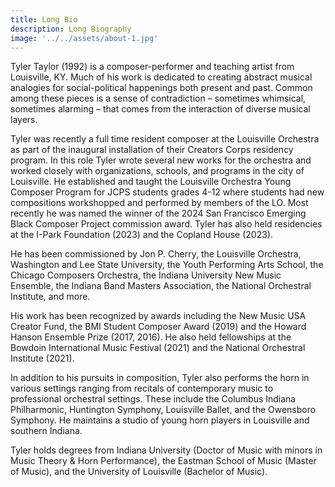 ```yaml
---
title: Long Bio
description: Long Biography
image: '../../assets/about-1.jpg'
---
```


Tyler Taylor (1992) is a composer-performer and teaching artist from Louisville, KY. Much of his work is dedicated to creating abstract musical analogies for social-political happenings both present and past. Common among these pieces is a sense of contradiction – sometimes whimsical, sometimes alarming – that comes from the interaction of diverse musical layers.

Tyler was recently a full time resident composer at the Louisville Orchestra as part of the inaugural installation of their Creators Corps residency program. In this role Tyler wrote several new works for the orchestra and worked closely with organizations, schools, and programs in the city of Louisville. He established and taught the Louisville Orchestra Young Composer Program for JCPS students grades 4-12 where students had new compositions workshopped and performed by members of the LO. Most recently he was named the winner of the 2024 San Francisco Emerging Black Composer Project commission award. Tyler has also held residencies at the I-Park Foundation (2023) and the Copland House (2023).

He has been commissioned by Jon P. Cherry, the Louisville Orchestra, Washington and Lee State University, the Youth Performing Arts School, the Chicago Composers Orchestra, the Indiana University New Music Ensemble, the Indiana Band Masters Association, the National Orchestral Institute, and more.

His work has been recognized by awards including the New Music USA Creator Fund, the BMI Student Composer Award (2019) and the Howard Hanson Ensemble Prize (2017, 2016). He also held fellowships at the Bowdoin International Music Festival (2021) and the National Orchestral Institute (2021).

In addition to his pursuits in composition, Tyler also performs the horn in various settings ranging from recitals of contemporary music to professional orchestral settings. These include the Columbus Indiana Philharmonic, Huntington Symphony, Louisville Ballet, and the Owensboro Symphony. He maintains a studio of young horn players in Louisville and southern Indiana.

Tyler holds degrees from Indiana University (Doctor of Music with minors in Music Theory & Horn Performance), the Eastman School of Music (Master of Music), and the University of Louisville (Bachelor of Music).
